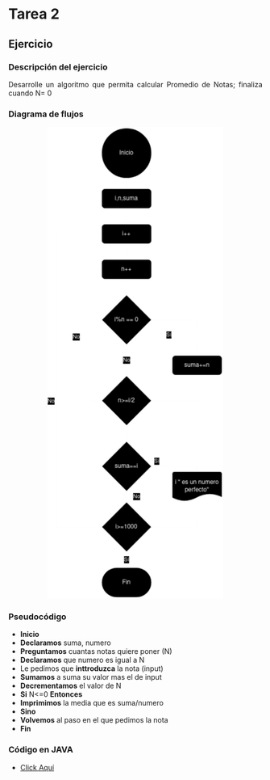 <div align="justify">

# Tarea 2

## Ejercicio 

### Descripción del ejercicio
Desarrolle un algoritmo que permita calcular Promedio de Notas; finaliza cuando  N= 0
    
### Diagrama de flujos

<div align="center">
<img src="images/Diagrama-flujo.png"/>
</div>

### Pseudocódigo
- __Inicio__
- __Declaramos__ suma, numero
- __Preguntamos__ cuantas notas quiere poner (N)
- __Declaramos__ que numero es igual a N
- Le pedimos que __inttroduzca__ la nota (input)
- __Sumamos__ a suma su valor mas el de input
- __Decrementamos__ el valor de N
- __Si__ N<=0 __Entonces__
- __Imprimimos__ la media que es suma/numero
- __Sino__
- __Volvemos__ al paso en el que pedimos la nota
- __Fin__

### Código en JAVA
- [Click Aquí](src/main/java/Ejercicio.java)
</div>
